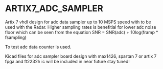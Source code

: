 # ARTIX7_ADC_SAMPLER

Artix 7 vhdl design for adc data sampler up to 10 MSPS speed with to be used with the Radar.
Higher sampling rates is benefitial for lower adc noise floor which can be seen from the equation SNR =  SNR(adc) + 10log(framp * fsampling)

To test adc data counter is used.

Kicad files for adc sampler board design with max1426, spartan 7 or artix 7 fpga and ft2232h ic will be included in near future stay tuned!
